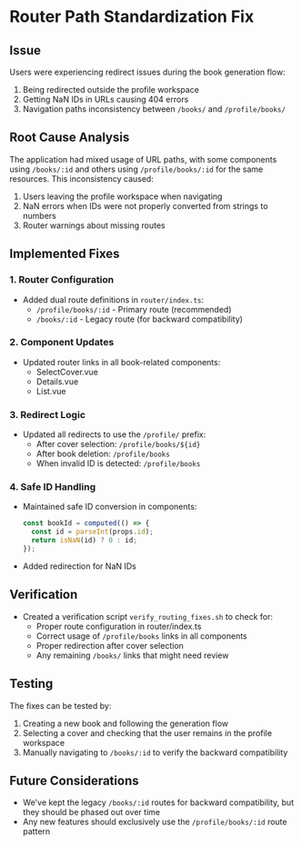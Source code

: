 # Router Path Standardization Fix

## Issue
Users were experiencing redirect issues during the book generation flow:
1. Being redirected outside the profile workspace
2. Getting NaN IDs in URLs causing 404 errors 
3. Navigation paths inconsistency between `/books/` and `/profile/books/`

## Root Cause Analysis
The application had mixed usage of URL paths, with some components using `/books/:id` and others using `/profile/books/:id` for the same resources. This inconsistency caused:

1. Users leaving the profile workspace when navigating
2. NaN errors when IDs were not properly converted from strings to numbers
3. Router warnings about missing routes

## Implemented Fixes

### 1. Router Configuration
- Added dual route definitions in `router/index.ts`:
  - `/profile/books/:id` - Primary route (recommended)
  - `/books/:id` - Legacy route (for backward compatibility)

### 2. Component Updates
- Updated router links in all book-related components:
  - SelectCover.vue
  - Details.vue
  - List.vue

### 3. Redirect Logic
- Updated all redirects to use the `/profile/` prefix:
  - After cover selection: `/profile/books/${id}`
  - After book deletion: `/profile/books`
  - When invalid ID is detected: `/profile/books`

### 4. Safe ID Handling
- Maintained safe ID conversion in components:
  ```typescript
  const bookId = computed(() => {
    const id = parseInt(props.id);
    return isNaN(id) ? 0 : id;
  });
  ```
- Added redirection for NaN IDs

## Verification
- Created a verification script `verify_routing_fixes.sh` to check for:
  - Proper route configuration in router/index.ts
  - Correct usage of `/profile/books` links in all components
  - Proper redirection after cover selection
  - Any remaining `/books/` links that might need review

## Testing
The fixes can be tested by:
1. Creating a new book and following the generation flow
2. Selecting a cover and checking that the user remains in the profile workspace
3. Manually navigating to `/books/:id` to verify the backward compatibility

## Future Considerations
- We've kept the legacy `/books/:id` routes for backward compatibility, but they should be phased out over time
- Any new features should exclusively use the `/profile/books/:id` route pattern
